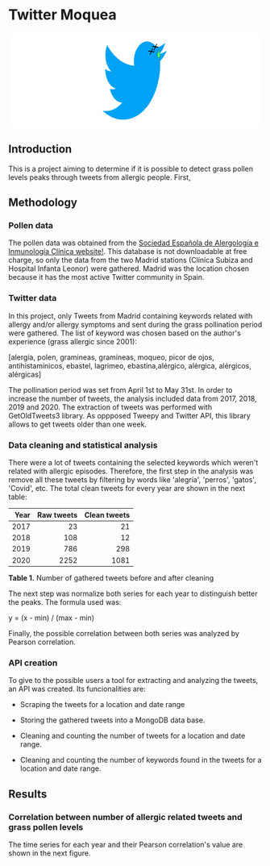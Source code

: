 # Twitter Moquea

<img align="center" width="756" height="189" src="img/twitmoqlogo.png">

## Introduction 
This is a project aiming to determine if it is possible to detect grass pollen levels peaks through tweets from allergic people. First,

## Methodology

### Pollen data

The pollen data was obtained from the [Sociedad Española de Alergología e Inmunología Clínica website!](https://www.polenes.com/). This database is not downloadable at free charge, so only the data from the two Madrid stations (Clínica Subiza and Hospital Infanta Leonor) were gathered. Madrid was the location chosen because it has the most active Twitter community in Spain.

### Twitter data

In this project, only Tweets from Madrid containing keywords related with allergy and/or allergy symptoms and sent during the grass pollination period were gathered. The list of keyword was chosen based on the author's experience (grass allergic since 2001): 

[alergia, polen, gramineas, gramíneas, moqueo, picor de ojos, antihistamínicos, ebastel, lagrimeo, ebastina,alérgico, alérgica, alérgicos, alérgicas]

The pollination period was set from April 1st to May 31st. In order to increase the number of tweets, the analysis included data from 2017, 2018, 2019 and 2020. The extraction of tweets was performed with GetOldTweets3 library. As oppposed Tweepy and Twitter API, this library allows to get tweets older than one week.

### Data cleaning and statistical analysis

There were a lot of tweets containing the selected keywords which weren't related with allergic episodes. Therefore, the first step in the analysis was remove all these tweets by filtering by words like 'alegría', 'perros', 'gatos', 'Covid', etc.  The total clean tweets for every year are shown in the next table:

| Year  |Raw tweets| Clean tweets|
|------:|---------:|------------:|
|2017   |        23|           21|
|2018   |       108|           12|
|2019   |       786|          298|
|2020   |      2252|         1081|

**Table 1.** Number of gathered tweets before and after cleaning

The next step was normalize both series for each year to distinguish better the peaks. The formula used was:

y = (x - min) / (max - min)

Finally, the possible correlation between both series was analyzed by Pearson correlation.

### API creation

To give to the possible users a tool for extracting and analyzing the tweets, an API was created. Its funcionalities are:

* Scraping the tweets for a location and date range

* Storing the gathered tweets into a MongoDB data base.

* Cleaning and counting the number of tweets for a location and date range.

* Cleaning and counting the number of keywords found in the tweets for a location and date range.


## Results

### Correlation between number of allergic related tweets and grass pollen levels

The time series for each year and their Pearson correlation's value are shown in the next figure.

